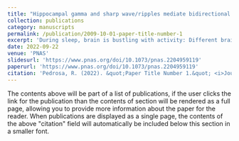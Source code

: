 ```yaml
---
title: "Hippocampal gamma and sharp wave/ripples mediate bidirectional interactions with cortical networks during sleep"
collection: publications
category: manuscripts
permalink: /publication/2009-10-01-paper-title-number-1
excerpt: 'During sleep, brain is bustling with activity: Different brain structures such as the hippocampus and the cortex interact, and this interplay is thought to be important to stabilize and reprocess memories, in the so-called systems consolidation. We show that during nonrapid eye movement sleep, cortical activity organizes in transient bursts of widely varying size, with a dynamic that may help remote areas communicate with one another. With a data-driven analysis of activity transients we identified three functional networks, one of which, namely the default mode network, most actively interacts with the hippocampus. This interaction is bidirectional and involves multiple patterns of hippocampal activity. We speculate that this information exchange loop subserves complex computational operations that are key to memory functionality.'
date: 2022-09-22
venue: 'PNAS'
slidesurl: 'https://www.pnas.org/doi/10.1073/pnas.2204959119'
paperurl: 'https://www.pnas.org/doi/10.1073/pnas.2204959119'
citation: 'Pedrosa, R. (2022). &quot;Paper Title Number 1.&quot; <i>Journal 1</i>. 1(1).'
---
```


The contents above will be part of a list of publications, if the user clicks the link for the publication than the contents of section will be rendered as a full page, allowing you to provide more information about the paper for the reader. When publications are displayed as a single page, the contents of the above "citation" field will automatically be included below this section in a smaller font.
